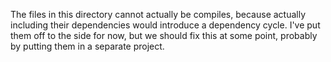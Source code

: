 The files in this directory cannot actually be compiles,
because actually including their dependencies would introduce
a dependency cycle. I've put them off to the side for now,
but we should fix this at some point, probably by putting
them in a separate project.
